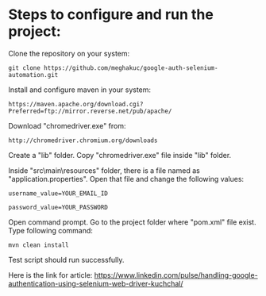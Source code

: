 <h1>Steps to configure and run the project:</h1>
	
Clone the repository on your system:

	git clone https://github.com/meghakuc/google-auth-selenium-automation.git

Install and configure maven in your system:

	https://maven.apache.org/download.cgi?Preferred=ftp://mirror.reverse.net/pub/apache/
 
Download "chromedriver.exe" from: 

	http://chromedriver.chromium.org/downloads

Create a "lib" folder. Copy "chromedriver.exe" file inside "lib" folder.

Inside "src\main\resources" folder, there is a file named as "application.properties". Open that file and change the following values:

	username_value=YOUR_EMAIL_ID

	password_value=YOUR_PASSWORD

Open command prompt. Go to the project folder where "pom.xml" file exist. Type following command:
	
	mvn clean install
	
Test script should run successfully.

Here is the link for article: https://www.linkedin.com/pulse/handling-google-authentication-using-selenium-web-driver-kuchchal/
